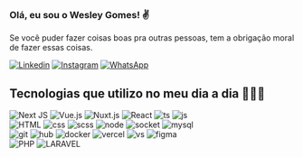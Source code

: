 ### Olá, eu sou o Wesley Gomes! ✌️
Se você puder fazer coisas boas pra outras pessoas, tem a obrigação moral de fazer essas coisas.

[![Linkedin](https://img.shields.io/badge/LinkedIn-0077B5?style=for-the-badge&logo=linkedin&logoColor=white)](https://www.linkedin.com/in/wesley-gomes-b2bb79205/)
[![Instagram](https://img.shields.io/badge/Instagram-E4405F?style=for-the-badge&logo=instagram&logoColor=white)](https://www.instagram.com/wesley.gomes.l/)
[![WhatsApp](https://img.shields.io/badge/WhatsApp-25D366?style=for-the-badge&logo=whatsapp&logoColor=white)](http://wa.me/5533988546600?text=Olá%20vim%20através%20do%20o%20seu%20Github.) 
<br>
## Tecnologias que utilizo no meu dia a dia 👨🏿‍💻
![Next JS](https://camo.githubusercontent.com/6a23980fc783b26a221d165b73343e7e277719811c312f49857cb327266c5eeb/68747470733a2f2f696d672e736869656c64732e696f2f62616467652f2d4e6578742e4a532d3333333333333f7374796c653d666c6174266c6f676f3d4e6578742e4a53)
![Vue.js](https://camo.githubusercontent.com/f538532d3f8ac2a4b6d4ab8f626752ff272d4c30905262d5b5a8407c4d411c06/68747470733a2f2f696d672e736869656c64732e696f2f62616467652f2d5675652e6a732d3333333333333f7374796c653d666c6174266c6f676f3d7675652e6a73) 
![Nuxt.js](https://camo.githubusercontent.com/4eef2570c274d934f426f5d9ed4407c8a841143ede050bc1fb663b787d61e306/68747470733a2f2f696d672e736869656c64732e696f2f62616467652f2d4e7578742e6a732d3333333333333f7374796c653d666c6174266c6f676f3d6e7578742e6a73)
![React](https://camo.githubusercontent.com/7c93bbc57eb6905b1ed71e40e206bfd9c36cbdcb400d2f9c5c4a3dbf9a188b42/68747470733a2f2f696d672e736869656c64732e696f2f62616467652f2d52656163742d3333333333333f7374796c653d666c6174266c6f676f3d7265616374)
![ts](https://camo.githubusercontent.com/195b69f9063169b3605c646da908a17893dabf6707975250fc13142453d62340/68747470733a2f2f696d672e736869656c64732e696f2f62616467652f2d547970655363726970742d3333333333333f7374796c653d666c6174266c6f676f3d74797065736372697074)
![js](https://camo.githubusercontent.com/849a6060207020da1289e5e796ab5313646ae5cac8a6bee756d8d55f59efa19f/68747470733a2f2f696d672e736869656c64732e696f2f62616467652f2d4a6176615363726970742d3333333333333f7374796c653d666c6174266c6f676f3d6a617661736372697074)
<br>
![HTML](https://camo.githubusercontent.com/272d0761cd3bbac5e3cf14bb34cb474af265057dfa7f5af61efeeb9980eda12c/68747470733a2f2f696d672e736869656c64732e696f2f62616467652f2d48544d4c352d3333333333333f7374796c653d666c6174266c6f676f3d48544d4c35) 
![css](https://camo.githubusercontent.com/ff6ac0e98627c059bc238e9880f8fcc42ac0223bd170146439ea4bdb9bb8b8df/68747470733a2f2f696d672e736869656c64732e696f2f62616467652f2d435353332d3333333333333f7374796c653d666c6174266c6f676f3d43535333266c6f676f436f6c6f723d313537324236)
![scss](https://camo.githubusercontent.com/b4921a1961c7f5af46fc4cf1f93e42f7b345007710ba4c110fe9188e1624273f/68747470733a2f2f696d672e736869656c64732e696f2f62616467652f2d534153532d3333333333333f7374796c653d666c6174266c6f676f3d53415353)
![node](https://camo.githubusercontent.com/ea7c725e084bfc4be0cb460c0bbc102c68db227b4b37e38434157c8e72bc9f77/68747470733a2f2f696d672e736869656c64732e696f2f62616467652f2d4e6f64652e4a532d3333333333333f7374796c653d666c6174266c6f676f3d4e6f64652e6a53)
![socket](https://camo.githubusercontent.com/c8a4579c8835416d88e75c2ffd131fc410d9decab7dff494116ea327f0d5a982/68747470733a2f2f696d672e736869656c64732e696f2f62616467652f2d536f636b65742e696f2d3333333333333f7374796c653d666c6174266c6f676f3d736f636b65742e696f)
![mysql](https://camo.githubusercontent.com/d00f4f9ff6e65f869a59d3f033b93a257f595da2981deb37b6c8dd3dacccc9a8/68747470733a2f2f696d672e736869656c64732e696f2f62616467652f2d4d7953514c2d3333333333333f7374796c653d666c6174266c6f676f3d4d7953514c)
<br>
![git](https://camo.githubusercontent.com/03ffb2569aad0ebb1f6cbf48a97bc02b46b3f93a6503e2f442f77877b0d91b5c/68747470733a2f2f696d672e736869656c64732e696f2f62616467652f2d4769742d3333333333333f7374796c653d666c6174266c6f676f3d676974)
![hub](https://camo.githubusercontent.com/abbb966b6e9da13ae88304c28c53ea42a6ff948f9be2753445f008b0ad7e8f6d/68747470733a2f2f696d672e736869656c64732e696f2f62616467652f2d4769744875622d3333333333333f7374796c653d666c6174266c6f676f3d676974687562)
![docker](https://camo.githubusercontent.com/10eafd2c5899d4af2290bb1f266aaf3438e610d2c567cabb90912ebab8b2f5fa/68747470733a2f2f696d672e736869656c64732e696f2f62616467652f2d446f636b65722d3333333333333f7374796c653d666c6174266c6f676f3d646f636b6572)
![vercel](https://camo.githubusercontent.com/c96cd467959cdda205f5cd37db42ed7c1c6da269da0ac3f2612322d12fab8e5a/68747470733a2f2f696d672e736869656c64732e696f2f62616467652f2d56657263656c2d3333333333333f7374796c653d666c6174266c6f676f3d76657263656c)
![vs](https://camo.githubusercontent.com/e0da8f5240a86498f16767244eabe51079fe8626f13c479a43b4b64ac2ffa05e/68747470733a2f2f696d672e736869656c64732e696f2f62616467652f2d56697375616c25323053747564696f253230436f64652d3333333333333f7374796c653d666c6174266c6f676f3d76697375616c2d73747564696f2d636f6465266c6f676f436f6c6f723d303037414343)
![figma](https://camo.githubusercontent.com/33ccaa5b644f28194a87de1326f5ab892af79633109aec1770918be5bf1d77ee/68747470733a2f2f696d672e736869656c64732e696f2f62616467652f2d4669676d612d3333333333333f7374796c653d666c6174266c6f676f3d6669676d61266c6f676f436f6c6f723d313537324236)
<br>
![PHP](https://camo.githubusercontent.com/8215b267e1973986509c91732fd99c9cde3bc3f7f9475fc5727ddbf48b6c3d94/68747470733a2f2f696d672e736869656c64732e696f2f62616467652f2d5048502d3030303f266c6f676f3d706870)
![LARAVEL](https://camo.githubusercontent.com/e2271ca6c15810883fbd83ee15b2ae39af727098494301bfb380a5b944ec2921/68747470733a2f2f696d672e736869656c64732e696f2f62616467652f2d4c61726176656c2d3030303f266c6f676f3d6c61726176656c)


